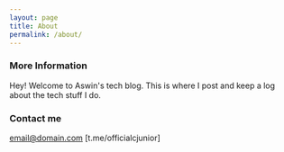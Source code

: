 ```yaml
---
layout: page
title: About
permalink: /about/
---
```




### More Information

Hey!
Welcome to Aswin's tech blog.
This is where I post and keep a log about the tech stuff I do.


### Contact me

[email@domain.com](mailto:email@domain.com)
[t.me/officialcjunior] 
